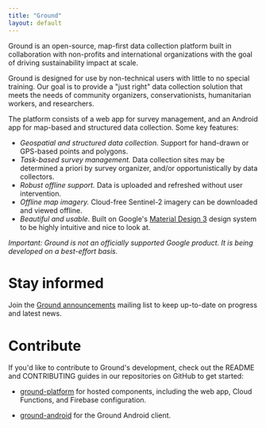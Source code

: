 ```yaml
---
title: "Ground"
layout: default
---
```


Ground is an open-source, map-first data collection platform built in collaboration with non-profits and international organizations with the goal of driving sustainability impact at scale. 

Ground is designed for use by non-technical users with little to no special training. Our goal is to provide a "just right" data collection solution that meets the needs of community organizers, conservationists, humanitarian workers, and researchers.

The platform consists of a web app for survey management, and an Android app for map-based and structured data collection. Some key features:

* *Geospatial and structured data collection.* Support for hand-drawn or GPS-based points and polygons.
* *Task-based survey management.* Data collection sites may be determined a priori by survey organizer, and/or opportunistically by data collectors.
* *Robust offline support.* Data is uploaded and refreshed without user intervention.
* *Offline map imagery.* Cloud-free Sentinel-2 imagery can be downloaded and viewed offline.
* *Beautiful and usable.* Built on Google's [Material Design 3](https://m3.material.io/) design system to be highly intuitive and nice to look at.

*Important: Ground is not an officially supported Google product. It is being developed on a best-effort basis.*

# Stay informed

Join the
[Ground announcements](https://groups.google.com/g/ground-announcements) mailing list to keep up-to-date on progress and latest news.

# Contribute

If you'd like to contribute to Ground's development, check out the README and CONTRIBUTING guides in our repositories on GitHub to get started: 

*   [ground-platform](https://github.com/google/ground-platform) for hosted components, including the web app, Cloud Functions, and Firebase configuration.

*   [ground-android](https://github.com/google/ground-android) for the Ground Android client.

